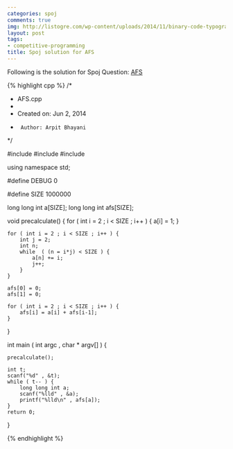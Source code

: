```yaml
---
categories: spoj
comments: true
img: http://listogre.com/wp-content/uploads/2014/11/binary-code-typography-hd-wallpaper-1920x1080-2619-672x372.png
layout: post
tags:
- competitive-programming
title: Spoj solution for AFS
---
```


Following is the solution for Spoj Question: [AFS](http://www.spoj.com/problems/AFS/)

{% highlight cpp %}
/*
 * AFS.cpp
 *
 *  Created on: Jun 2, 2014
 *      Author: Arpit Bhayani
 */

#include <cstdio>
#include <cstdlib>
#include <iostream>

using namespace std;

#define DEBUG 0

#define SIZE 1000000

long long int a[SIZE];
long long int afs[SIZE];

void precalculate() {
	for ( int i = 2 ; i < SIZE ; i++ ) {
		a[i] = 1;
	}

	for ( int i = 2 ; i < SIZE ; i++ ) {
		int j = 2;
		int n;
		while  ( (n = i*j) < SIZE ) {
			a[n] += i;
			j++;
		}
	}

	afs[0] = 0;
	afs[1] = 0;

	for ( int i = 2 ; i < SIZE ; i++ ) {
		afs[i] = a[i] + afs[i-1];
	}

}

int main ( int argc , char * argv[] ) {

	precalculate();

	int t;
	scanf("%d" , &t);
	while ( t-- ) {
		long long int a;
		scanf("%lld" , &a);
		printf("%lld\n" , afs[a]);
	}
	return 0;
}

{% endhighlight %}